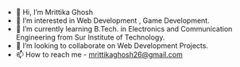 - 👋 Hi, I’m Mrittika Ghosh
- 👀 I’m interested in Web Development , Game Development.
- 🌱 I’m currently learning B.Tech. in Electronics and Communication Engineering from Sur Institute of Technology. 
- 💞️ I’m looking to collaborate on Web Development Projects.
- 📫 How to reach me - mrittikaghosh26@gmail.com

<!---
Mrittikaghosh01/Mrittikaghosh01 is a ✨ special ✨ repository because its `README.md` (this file) appears on your GitHub profile.
You can click the Preview link to take a look at your changes.
--->

